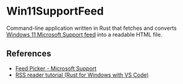 # Win11SupportFeed

Command-line application written in Rust that fetches and converts [Windows 11 Microsoft Support feed](https://support.microsoft.com/en-us/feed/atom/4ec863cc-2ecd-e187-6cb3-b50c6545db92) into a readable HTML file.

## References

- [Feed Picker - Microsoft Support](https://support.microsoft.com/en-us/rss-feed-picker)
- [RSS reader tutorial (Rust for Windows with VS Code)](https://learn.microsoft.com/en-us/windows/dev-environment/rust/rss-reader-rust-for-windows)
